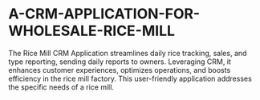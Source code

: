 # A-CRM-APPLICATION-FOR-WHOLESALE-RICE-MILL
The Rice Mill CRM Application streamlines daily rice tracking, sales, and type reporting, sending daily reports to owners. Leveraging CRM, it enhances customer experiences, optimizes operations, and boosts efficiency in the rice mill factory. This user-friendly application addresses the specific needs of a rice mill.
